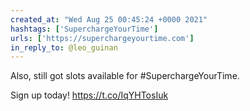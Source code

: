```yaml
---
created_at: "Wed Aug 25 00:45:24 +0000 2021"
hashtags: ['SuperchargeYourTime']
urls: ['https://superchargeyourtime.com']
in_reply_to: @leo_guinan
---
```


Also, still got slots available for #SuperchargeYourTime.

Sign up today!
https://t.co/IqYHTosIuk